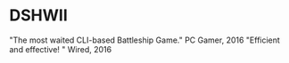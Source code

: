# DSHWII

"The most waited CLI-based Battleship Game." PC Gamer, 2016
"Efficient and effective! " Wired, 2016
